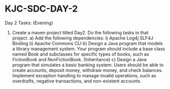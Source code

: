 # KJC-SDC-DAY-2

Day 2
Tasks: (Evening)
1. Create a maven project titled Day2<regno>. Do the following tasks in that project.
a) Add the following dependencies:
i) Apache Log4j SLF4J Binding
ii) Apache Commons CLI
b) Design a Java program that models a library management system. Your
program should include a base class named Book and subclasses for specific
types of books, such as FictionBook and NonFictionBook. (Inheritance)
c) Design a Java program that simulates a basic banking system. Users should be
able to create accounts, deposit money, withdraw money, and check balances.
Implement exception handling to manage invalid operations, such as
overdrafts, negative transactions, and non-existent accounts.
